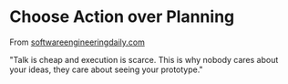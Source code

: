 # Choose Action over Planning

From [softwareengineeringdaily.com](http://softwareengineeringdaily.com/2016/02/12/10-philosophies-for-developers/)

"Talk is cheap and execution is scarce. This is why nobody cares about your ideas, they care about seeing your prototype."
